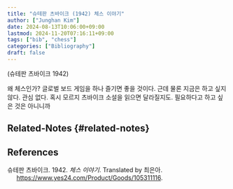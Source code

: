 ```yaml
---
title: "슈테판 츠바이크 (1942) 체스 이야기"
author: ["Junghan Kim"]
date: 2024-08-13T10:06:00+09:00
lastmod: 2024-11-20T07:16:11+09:00
tags: ["bib", "chess"]
categories: ["Bibliography"]
draft: false
---
```


(슈테판 츠바이크 1942)

왜 체스인가? 글로벌 보드 게임을 하나 즐기면 좋을 것이다. 근데 물론 지금은 하고 싶지 않다. 관심 없다. 혹시 모르지 츠바이크 소설을 읽으면 달라질지도. 필요하다고 하고 싶은 것은 아니니까


## Related-Notes {#related-notes}

## References

<style>.csl-entry{text-indent: -1.5em; margin-left: 1.5em;}</style><div class="csl-bib-body">
  <div class="csl-entry">슈테판 츠바이크. 1942. <i>체스 이야기</i>. Translated by 최은아. <a href="https://www.yes24.com/Product/Goods/105311116">https://www.yes24.com/Product/Goods/105311116</a>.</div>
</div>
